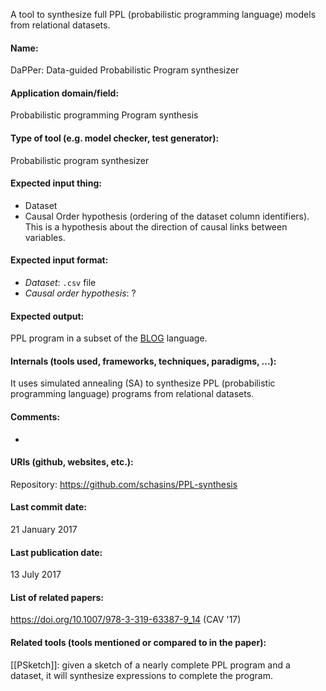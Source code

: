 A tool to synthesize full PPL (probabilistic programming language) models from relational datasets.

#### Name:
DaPPer: Data-guided Probabilistic Program synthesizer

#### Application domain/field:
Probabilistic programming
Program synthesis

#### Type of tool (e.g. model checker, test generator):
Probabilistic program synthesizer

#### Expected input thing:
- Dataset
- Causal Order hypothesis (ordering of the dataset column identifiers). This is a hypothesis about the direction of causal links between variables.

#### Expected input format:
- *Dataset*: `.csv` file
- *Causal order hypothesis*: ?

#### Expected output:
PPL program in a subset of the [BLOG](../../Formats/BLOG.md) language.

#### Internals (tools used, frameworks, techniques, paradigms, ...):
It uses simulated annealing (SA) to synthesize PPL (probabilistic programming language) programs from relational datasets.

#### Comments:
-

#### URIs (github, websites, etc.):
Repository: https://github.com/schasins/PPL-synthesis

#### Last commit date:
21 January 2017

#### Last publication date:
13 July 2017

#### List of related papers:
https://doi.org/10.1007/978-3-319-63387-9_14 (CAV '17)

#### Related tools (tools mentioned or compared to in the paper):
[[PSketch]]: given a sketch of a nearly complete PPL program and a dataset, it will synthesize expressions to complete the program.
